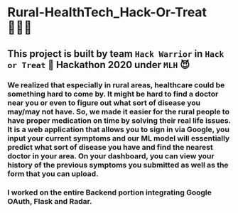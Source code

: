 # Rural-HealthTech_Hack-Or-Treat 👩🏻‍💻

## This project is built by team `Hack Warrior` in `Hack or Treat` 🎃 Hackathon 2020 under `MLH` 😈

### We realized that especially in rural areas, healthcare could be something hard to come by. It might be hard to find a doctor near you or even to figure out what sort of disease you may/may not have. So, we made it easier for the rural people to have proper medication on time by solving their real life issues. It is a web application that allows you to sign in via Google, you input your current symptoms and our ML model will essentially predict what sort of disease you have and find the nearest doctor in your area. On your dashboard, you can view your history of the previous symptoms you submitted as well as the form that you can upload.

### I worked on the entire Backend portion integrating Google OAuth, Flask and Radar.

